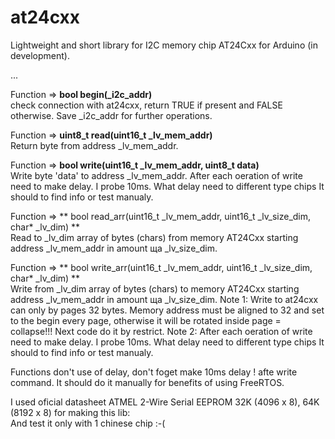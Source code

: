 # at24cxx
Lightweight and short library for I2C memory chip AT24Cxx for Arduino (in development).

...

Function => **bool begin(_i2c_addr)**<BR>
check connection with at24cxx, return TRUE if present and FALSE otherwise. Save _i2c_addr for further operations.<br>

Function => **uint8_t read(uint16_t _lv_mem_addr)**<BR>
Return byte from address _lv_mem_addr.

Function => **bool write(uint16_t _lv_mem_addr, uint8_t data)**<BR>
Write byte 'data' to address _lv_mem_addr. After each oeration of write need to make delay.
I probe 10ms. What delay need to different type chips It should to find info or test manualy.

Function => ** bool read_arr(uint16_t _lv_mem_addr, uint16_t _lv_size_dim, char* _lv_dim) **<BR>
Read to _lv_dim array of bytes (chars) from memory AT24Cxx starting address _lv_mem_addr in amount ща _lv_size_dim.

Function => ** bool write_arr(uint16_t _lv_mem_addr, uint16_t _lv_size_dim, char* _lv_dim) **<BR>
Write from _lv_dim array of bytes (chars) to memory AT24Cxx starting address _lv_mem_addr in amount ща _lv_size_dim.
Note 1: Write to at24cxx can only by pages 32 bytes. Memory address must be aligned to 32 and set to the begin every page,
otherwise it will be rotated inside page = collapse!!! Next code do it by restrict.
Note 2: After each oeration of write need to make delay.
I probe 10ms. What delay need to different type chips It should to find info or test manualy.

Functions don't use of delay, don't foget make 10ms delay ! afte write command.
It should do it manually for benefits of using FreeRTOS.

I used oficial datasheet ATMEL 2-Wire Serial EEPROM 32K (4096 x 8), 64K (8192 x 8) for making this lib:<BR>
And test it only with 1 chinese chip :-(<BR>

